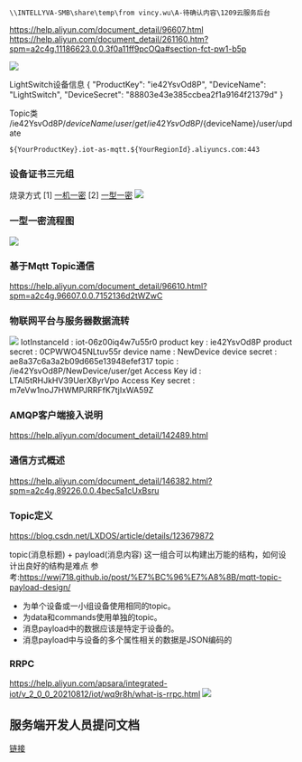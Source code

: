 ```
\\INTELLYVA-SMB\share\temp\from vincy.wu\A-待确认内容\1209云服务后台
```

https://help.aliyun.com/document_detail/96607.html
https://help.aliyun.com/document_detail/261160.htm?spm=a2c4g.11186623.0.0.3f0a11ff9pcOQa#section-fct-pw1-b5p

![](https://help-static-aliyun-doc.aliyuncs.com/assets/img/zh-CN/5826597261/p132750.png)

LightSwitch设备信息
{ "ProductKey": "ie42YsvOd8P", "DeviceName": "LightSwitch", "DeviceSecret": "88803e43e385ccbea2f1a9164f21379d" }

Topic类
/ie42YsvOd8P/${deviceName}/user/get
/ie42YsvOd8P/${deviceName}/user/update

```
${YourProductKey}.iot-as-mqtt.${YourRegionId}.aliyuncs.com:443
```

### 设备证书三元组
烧录方式
[1] [一机一密](https://help.aliyun.com/document_detail/74005.htm?spm=a2c4g.11186623.0.0.3f0a36e8XrnWae#task-n21-glp-wfb)
[2] [一型一密](https://help.aliyun.com/document_detail/74006.htm?spm=a2c4g.11186623.0.0.3f0a36e8XrnWae#task-m1l-zqq-wfb)
![](https://cdn.staticaly.com/gh/LBZZYZ/PicX@master/image.7jyvspo5w2o0.webp)

### 一型一密流程图
![](https://help-static-aliyun-doc.aliyuncs.com/assets/img/zh-CN/6682925161/p133168.jpg)

### 基于Mqtt Topic通信
https://help.aliyun.com/document_detail/96610.html?spm=a2c4g.96607.0.0.7152136d2tWZwC

### 物联网平台与服务器数据流转
![](https://help-static-aliyun-doc.aliyuncs.com/assets/img/zh-CN/8876549951/p87244.png)
IotInstanceId : iot-06z00iq4w7u55r0
product key : ie42YsvOd8P
product secret : 0CPWWO45NLtuv55r
device name : NewDevice
device secret : ae8a37c6a3a2b09d665e13948efef317
topic : /ie42YsvOd8P/NewDevice/user/get
Access Key id : LTAI5tRHJkHV39UerX8yrVpo
Access Key secret : m7eVw1noJ7HWMPJRRFfK7tjIxWA59Z

### AMQP客户端接入说明
https://help.aliyun.com/document_detail/142489.html


### 通信方式概述
https://help.aliyun.com/document_detail/146382.html?spm=a2c4g.89226.0.0.4bec5a1cUxBsru

### Topic定义
https://blog.csdn.net/LXDOS/article/details/123679872

topic(消息标题) + payload(消息内容) 这一组合可以构建出万能的结构，如何设计出良好的结构是难点
参考:https://wwj718.github.io/post/%E7%BC%96%E7%A8%8B/mqtt-topic-payload-design/
-   为单个设备或一小组设备使用相同的topic。
-   为data和commands使用单独的topic。
-   消息payload中的数据应该是特定于设备的。
-   消息payload中与设备的多个属性相关的数据是JSON编码的


### RRPC
https://help.aliyun.com/apsara/integrated-iot/v_2_0_0_20210812/iot/wq9r8h/what-is-rrpc.html
![](https://help-static-aliyun-doc.aliyuncs.com/assets/img/zh-CN/9555655261/p11774.png)

## 服务端开发人员提问文档
[链接](https://docs.qq.com/scenario/account-guide.html?globalPadId=300000000%24TgHolFEsDQlU&redirect_url=https%3A%2F%2Fdocs.qq.com%2Fdoc%2FDVGdIb2xGRXNEUWxV%3Fu%3Dac3ca48d84e64b61b05af80b9c077218&u=5e4efa64f2e74cf4a56a3f7adfff265b)
